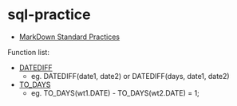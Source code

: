 # sql-practice
* [MarkDown Standard Practices](https://www.markdownguide.org/basic-syntax/)

Function list:

* [DATEDIFF](https://www.w3schools.com/sql/func_sqlserver_datediff.asp)
  * eg. DATEDIFF(date1, date2) or DATEDIFF(days, date1, date2)
* [TO_DAYS](https://www.w3schools.com/sql/func_mysql_to_days.asp)
  * eg. TO_DAYS(wt1.DATE) - TO_DAYS(wt2.DATE) = 1;
